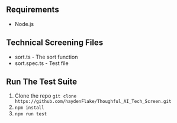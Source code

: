 ## Requirements
- Node.js

## Technical Screening Files
- sort.ts - The sort function
- sort.spec.ts - Test file

## Run The Test Suite
1. Clone the repo `git clone https://github.com/haydenFlake/Thoughful_AI_Tech_Screen.git`
2. `npm install`
3. `npm run test`